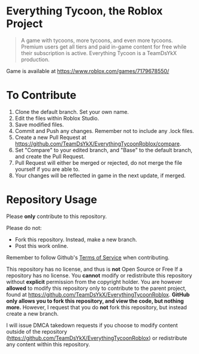 # Everything Tycoon, the Roblox Project

> A game with tycoons, more tycoons, and even more tycoons. Premium
> users get all tiers and paid in-game content for free while their
> subscription is active. Everything Tycoon is a TeamDsYkX production.

Game is available at https://www.roblox.com/games/7179678550/
# To Contribute

 1. Clone the default branch. Set your own name.
 2. Edit the files within Roblox Studio.
 3. Save modified files.
 4. Commit and Push any changes. Remember not to include any .lock files.
 5. Create a new Pull Request at https://github.com/TeamDsYkX/EverythingTycoonRoblox/compare.
 6. Set "Compare" to your edited branch, and "Base" to the default branch, and create the Pull Request.
 7. Pull Request will either be merged or rejected, do not merge the file yourself if you are able to.
 8. Your changes will be reflected in game in the next update, if merged.
# Repository Usage
Please **only** contribute to this repository.

Please do not:
 - Fork this repository. Instead, make a new branch.
 - Post this work online.

Remember to follow Github's [Terms of Service](https://docs.github.com/en/site-policy/github-terms/github-terms-of-service) when contributing.

This repository has no license, and thus is **not** Open Source or Free
If a repository has no license. You  **cannot**  modify or redistribute this repository without  **explicit**  permission from the copyright holder. 
You are however **allowed** to modify this repository only to contribute to the parent project, found at https://github.com/TeamDsYkX/EverythingTycoonRoblox.
**GitHub only allows you to fork this repository, and view the code, but nothing more.** However, I request that you do **not** fork this repository, but instead create a new branch.

I will issue DMCA takedown requests if you choose to modify content outside of the repository (https://github.com/TeamDsYkX/EverythingTycoonRoblox) or redistribute any content within this repository.
